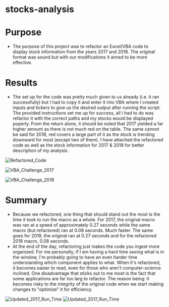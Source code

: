 # stocks-analysis

# Purpose

 -  The purpose of this project was to refactor an Excel/VBA code to display stock information from the years 2017 and 2018. The original format was sound but with our modifications it aimed to be more effective. 
 

# Results

 -  The set up for the code was pretty much given to us already (i.e. it ran successfully) but I had to copy it and enter it into VBA where I created inputs and tickers to give us the desired output after running the script. The provided instructions set me up for success, all I had to do was refactor it with the correct paths and my stocks would be displayed poperly. From the return alone, it should be noted that 2017 yielded a far higher amount as there is not much red on the table. The same cannot be said for 2018, red covers a large part of it as the stock is trending downward for most (except two of them). I have attached the refactored code as well as the stock information for 2017 & 2018 for better description of my analysis.

![Refactored_Code](https://user-images.githubusercontent.com/107223178/175127373-78dcf04a-77c4-4d61-82af-7c5aa70f815c.png)

![VBA_Challenge_2017](https://user-images.githubusercontent.com/107223178/175131506-16831c5f-ef23-4de3-bf6a-29208a46c704.png)

![VBA_Challenge_2018](https://user-images.githubusercontent.com/107223178/175131518-8406034c-6f06-4208-a9b8-71372ee2b393.png)



# Summary

 -  Because we refactored, one thing that should stand out the most is the time it took to run the macro as a whole. For 2017, the original macro was ran at a speed of approximately 0.27 seconds while the same macro (but refactored) ran at 0.08 seconds. Much faster. The same goes for 2018, the original ran at 0.27 seconds and for the refactored 2018 macro, 0.08 seconds. 
 -  At the end of the day, refactoring just makes the code you ingest more organized. For me personally, if I am having a hard time *seeing* what is in the window, I'm probably going to have an even harder time understanding which component applies to what. When it's refactored, it becomes easier to read, even for those who aren't computer-science inclined. One disadvantage that sticks out to me most is the fact that some applications are far too larg to refactor. The reason being: it becomes risky to the integrity of the 
original code when we start making changes to "optimize" it for efficiency.

![Updated_2017_Run_Time](https://user-images.githubusercontent.com/107223178/175130950-f4790fef-35d6-4464-8ed0-f8d9d453bd57.png)
![Updated_2017_Run_Time](https://user-images.githubusercontent.com/107223178/175131006-aa36f063-f439-4d1d-957c-b21c0a5e6d6a.png)




